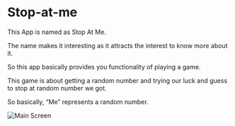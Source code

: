 # Stop-at-me

This App is named as Stop At Me.<br>

The name makes it interesting as it attracts the interest to know more about it.<br>

So this app basically provides you functionality of playing a game.<br>

This game is about getting a random number and trying our luck and guess to stop at random number we got.<br>

So basically, “Me” represents a random number.<br>

![Main Screen](https://drive.google.com/file/d/19Te1ubkTFDeE7B1yH4MuLF-ARMoFQtvf/view)
